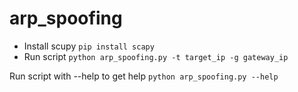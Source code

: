 # arp_spoofing 

* Install scupy
`pip install scapy`
* Run script
`python arp_spoofing.py -t target_ip -g gateway_ip`

Run script with --help to get help
`python arp_spoofing.py --help`